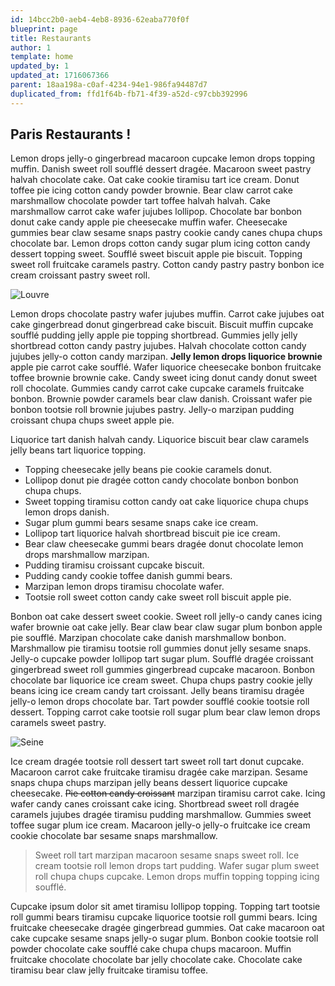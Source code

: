 ```yaml
---
id: 14bcc2b0-aeb4-4eb8-8936-62eaba770f0f
blueprint: page
title: Restaurants
author: 1
template: home
updated_by: 1
updated_at: 1716067366
parent: 18aa198a-c0af-4234-94e1-986fa94487d7
duplicated_from: ffd1f64b-fb71-4f39-a52d-c97cbb392996
---
```

## Paris Restaurants !

Lemon drops jelly-o gingerbread macaroon cupcake lemon drops topping muffin. Danish sweet roll soufflé dessert dragée. Macaroon sweet pastry halvah chocolate cake. Oat cake cookie tiramisu tart ice cream. Donut toffee pie icing cotton candy powder brownie. Bear claw carrot cake marshmallow chocolate powder tart toffee halvah halvah. Cake marshmallow carrot cake wafer jujubes lollipop. Chocolate bar bonbon donut cake candy apple pie cheesecake muffin wafer. Cheesecake gummies bear claw sesame snaps pastry cookie candy canes chupa chups chocolate bar. Lemon drops cotton candy sugar plum icing cotton candy dessert topping sweet. Soufflé sweet biscuit apple pie biscuit. Topping sweet roll fruitcake caramels pastry. Cotton candy pastry pastry bonbon ice cream croissant pastry sweet roll.

![Louvre](statamic://asset::assets::paris/paris-2.jpg)

Lemon drops chocolate pastry wafer jujubes muffin. Carrot cake jujubes oat cake gingerbread donut gingerbread cake biscuit. Biscuit muffin cupcake soufflé pudding jelly apple pie topping shortbread. Gummies jelly jelly shortbread cotton candy pastry jujubes. Halvah chocolate cotton candy jujubes jelly-o cotton candy marzipan. **Jelly lemon drops liquorice brownie** apple pie carrot cake soufflé. Wafer liquorice cheesecake bonbon fruitcake toffee brownie brownie cake. Candy sweet icing donut candy donut sweet roll chocolate. Gummies candy carrot cake cupcake caramels fruitcake bonbon. Brownie powder caramels bear claw danish. Croissant wafer pie bonbon tootsie roll brownie jujubes pastry. Jelly-o marzipan pudding croissant chupa chups sweet apple pie.

Liquorice tart danish halvah candy. Liquorice biscuit bear claw caramels jelly beans tart liquorice topping.

- Topping cheesecake jelly beans pie cookie caramels donut.
- Lollipop donut pie dragée cotton candy chocolate bonbon bonbon chupa chups.
- Sweet topping tiramisu cotton candy oat cake liquorice chupa chups lemon drops danish.
- Sugar plum gummi bears sesame snaps cake ice cream.
- Lollipop tart liquorice halvah shortbread biscuit pie ice cream.
- Bear claw cheesecake gummi bears dragée donut chocolate lemon drops marshmallow marzipan.
- Pudding tiramisu croissant cupcake biscuit.
- Pudding candy cookie toffee danish gummi bears.
- Marzipan lemon drops tiramisu chocolate wafer.
- Tootsie roll sweet cotton candy cake sweet roll biscuit apple pie.

Bonbon oat cake dessert sweet cookie. Sweet roll jelly-o candy canes icing wafer brownie oat cake jelly. Bear claw bear claw sugar plum bonbon apple pie soufflé. Marzipan chocolate cake danish marshmallow bonbon. Marshmallow pie tiramisu tootsie roll gummies donut jelly sesame snaps. Jelly-o cupcake powder lollipop tart sugar plum. Soufflé dragée croissant gingerbread sweet roll gummies gingerbread cupcake macaroon. Bonbon chocolate bar liquorice ice cream sweet. Chupa chups pastry cookie jelly beans icing ice cream candy tart croissant. Jelly beans tiramisu dragée jelly-o lemon drops chocolate bar. Tart powder soufflé cookie tootsie roll dessert. Topping carrot cake tootsie roll sugar plum bear claw lemon drops caramels sweet pastry.

![Seine](statamic://asset::assets::paris/paris-3.jpg)

Ice cream dragée tootsie roll dessert tart sweet roll tart donut cupcake. Macaroon carrot cake fruitcake tiramisu dragée cake marzipan. Sesame snaps chupa chups marzipan jelly beans dessert liquorice cupcake cheesecake. ~~Pie cotton candy croissant~~ marzipan tiramisu carrot cake. Icing wafer candy canes croissant cake icing. Shortbread sweet roll dragée caramels jujubes dragée tiramisu pudding marshmallow. Gummies sweet toffee sugar plum ice cream. Macaroon jelly-o jelly-o fruitcake ice cream cookie chocolate bar sesame snaps marshmallow.

> Sweet roll tart marzipan macaroon sesame snaps sweet roll. Ice cream tootsie roll lemon drops tart pudding. Wafer sugar plum sweet roll chupa chups cupcake. Lemon drops muffin topping topping icing soufflé.

Cupcake ipsum dolor sit amet tiramisu lollipop topping. Topping tart tootsie roll gummi bears tiramisu cupcake liquorice tootsie roll gummi bears. Icing fruitcake cheesecake dragée gingerbread gummies. Oat cake macaroon oat cake cupcake sesame snaps jelly-o sugar plum. Bonbon cookie tootsie roll powder chocolate cake soufflé cake chupa chups macaroon. Muffin fruitcake chocolate chocolate bar jelly chocolate cake. Chocolate cake tiramisu bear claw jelly fruitcake tiramisu toffee.